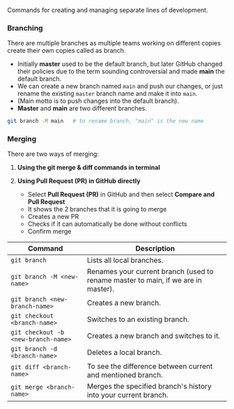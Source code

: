 
Commands for creating and managing separate lines of development.

### Branching

There are multiple branches as multiple teams working on different copies create their own copies called as branch.

* Initially **master** used to be the default branch, but later GitHub changed their policies due to the term sounding controversial and made **main** the default branch.
* We can create a new branch named `main` and push our changes, or just rename the existing `master` branch name and make it into `main`.
* (Main motto is to push changes into the default branch).
* **Master** and **main** are two different branches.

```bash
git branch -M main   # to rename branch, "main" is the new name
```

### Merging

There are two ways of merging:

1. **Using the git merge & diff commands in terminal**
2. **Using Pull Request (PR) in GitHub directly**

   * Select **Pull Request (PR)** in GitHub and then select **Compare and Pull Request**
   * It shows the 2 branches that it is going to merge
   * Creates a new PR
   * Checks if it can automatically be done without conflicts
   * Confirm merge

| Command                             | Description                                                                       |
| ----------------------------------- | --------------------------------------------------------------------------------- |
| `git branch`                        | Lists all local branches.                                                         |
| `git branch -M <new-name>`          | Renames your current branch (used to rename master to main, if we are in master). |
| `git branch <new-branch-name>`      | Creates a new branch.                                                             |
| `git checkout <branch-name>`        | Switches to an existing branch.                                                   |
| `git checkout -b <new-branch-name>` | Creates a new branch and switches to it.                                          |
| `git branch -d <branch-name>`       | Deletes a local branch.                                                           |
| `git diff <branch-name>`            | To see the difference between current and mentioned branch.                       |
| `git merge <branch-name>`           | Merges the specified branch's history into your current branch.                   |
